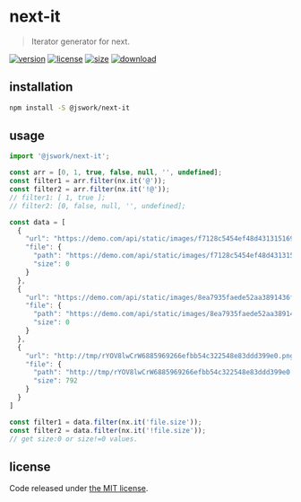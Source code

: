 # next-it
> Iterator generator for next.

[![version][version-image]][version-url]
[![license][license-image]][license-url]
[![size][size-image]][size-url]
[![download][download-image]][download-url]

## installation
```bash
npm install -S @jswork/next-it
```

## usage
```js
import '@jswork/next-it';

const arr = [0, 1, true, false, null, '', undefined];
const filter1 = arr.filter(nx.it('@'));
const filter2 = arr.filter(nx.it('!@'));
// filter1: [ 1, true ];
// filter2: [0, false, null, '', undefined];

const data = [
  {
    "url": "https://demo.com/api/static/images/f7128c5454ef48d431315169ac1c8faf.png",
    "file": {
      "path": "https://demo.com/api/static/images/f7128c5454ef48d431315169ac1c8faf.png",
      "size": 0
    }
  },
  {
    "url": "https://demo.com/api/static/images/8ea7935faede52aa3891436fa5f0dd68.png",
    "file": {
      "path": "https://demo.com/api/static/images/8ea7935faede52aa3891436fa5f0dd68.png",
      "size": 0
    }
  },
  {
    "url": "http://tmp/rYOV8lwCrW6885969266efbb54c322548e83ddd399e0.png",
    "file": {
      "path": "http://tmp/rYOV8lwCrW6885969266efbb54c322548e83ddd399e0.png",
      "size": 792
    }
  }
]

const filter1 = data.filter(nx.it('file.size'));
const filter2 = data.filter(nx.it('!file.size'));
// get size:0 or size!=0 values.
```

## license
Code released under [the MIT license](https://github.com/afeiship/next-it/blob/master/LICENSE.txt).

[version-image]: https://img.shields.io/npm/v/@jswork/next-it
[version-url]: https://npmjs.org/package/@jswork/next-it

[license-image]: https://img.shields.io/npm/l/@jswork/next-it
[license-url]: https://github.com/afeiship/next-it/blob/master/LICENSE.txt

[size-image]: https://img.shields.io/bundlephobia/minzip/@jswork/next-it
[size-url]: https://github.com/afeiship/next-it/blob/master/dist/next-it.min.js

[download-image]: https://img.shields.io/npm/dm/@jswork/next-it
[download-url]: https://www.npmjs.com/package/@jswork/next-it

